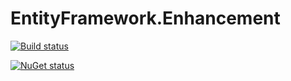 # EntityFramework.Enhancement

[![Build status](https://ci.appveyor.com/api/projects/status/gged1fyvdal94ga7?svg=true
)](https://ci.appveyor.com/project/stevenxi/entityframework-enhancement/branch/master)

[![NuGet status](https://img.shields.io/nuget/v/UDI.EntityFramework.Enhancement.png?maxAge=2592000)](https://www.nuget.org/packages/UDI.EntityFramework.Enhancement)

